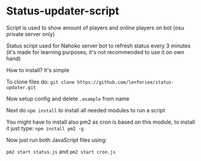 # Status-updater-script
Script is used to show amount of players and online players on bot (osu private server only)

Status script used for Nahoko server bot to refresh status every 3 minutes (it's made for learning purposes, it's not recommended to use it on own hand)

How to install? It's simple

To clone files do:
`git clone https://github.com/lenforiee/status-updater.git`

Now setup config and delete `.example` from name

Next do `npm install` to install all needed modules to run a script

You might have to install also pm2 as cron is based on this module, to install it just type:
`npm install pm2 -g`

Now just run both JavaScript files using:

`pm2 start status.js` and `pm2 start cron.js`
